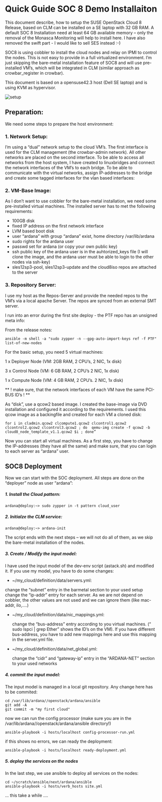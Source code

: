 # Quick Guide SOC 8  Demo Installaiton

This document describe, how to setup the SUSE OpenStack Cloud 8 Release, based on CLM  can be installed on a SE laptop with 32 GB RAM. A default SOC 8 Installation need at least 64 GB available memory – only the removal of the Monasca Monitoring will help to install here. I have also removed the swift part - I would like to sell SES instead :-)

SOC8 is using cobbler to install the cloud nodes and relay on IPMI to control the nodes. This is not easy to provide in a full virtualized environment. I’m just skipping the bare-metal installation feature of SOC8 and will use pre-installed VM’s, which will be integrated in CLM (similar approach as crowbar_register in crowbar).  

This document is based on a opensuse42.3 host (Dell SE laptop) and is using KVM as hypervisor.

![setup](kvm_host_setup.png )

## Preparation:

We need some steps to prepare the host environment:
### 1. Network Setup:
I’m using a “dual” network setup to the cloud VM’s. The first interface is used for the CLM management (the crowbar-admin network). All other networks are placed on the second interface.
To be able to access all networks from the host system, I have created to linuxbridges and connect the network interfaces of the VM’s to each bridge. To be able to communicate with the virtual networks, assign IP-addresses to the bridge and create some tagged interfaces for the vlan based interfaces:

### 2. VM-Base Image:
As I don’t want to use cobbler for the bare-metal installation, we need some pre-installed virtual machines. The installed server has to met the following requirements:
- 100GB disk
- fixed IP address on the first network interface
- LVM based boot disk
- user “ardana” with group “ardana” exist, home directory /var/lib/ardana
- sudo rights for the ardana user
- passwd set for ardana (or copy your own public key)
- ssh public key of the ardana user is in the auhtorized_keys file (I will clone the image, and the ardana user must be able to login to the other nodes via ssh-key)
- sles12sp3-pool, sles12sp3-update and the cloud8iso repos are attached to the server

### 3. Repository Server:
I use my host as the Repos-Server and provide the needed repos to the VM’s via a local apache Server. The repos are synced from an external SMT server.

I run into an error during the first site deploy - the PTF repo has an unsigned meta info:

From the release notes:
```
ansible -m shell -a "sudo zypper -n --gpg-auto-import-keys ref -f PTF" list-of-new-nodes
``` 

For the basic setup, you need 5 virtual machines:

1 x Deployer Node (VM:  2GB RAM, 2 CPU’s, 2 NIC, 1x disk)

3 x Control Node (VM: 6 GB RAM, 2 CPU’s 2 NIC, 1x disk)

1 x Compute Node (VM: 4 GB RAM, 2 CPU’s. 2 NIC, 1x disk)

** ! make sure, that the network interfaces of each VM have the same PCI-BUS ID’s ! **

As “disk”, use a qcow2 based image. I created the base-image via DVD installation and configured it according to the requirements.  I used this qcow image as a backingfile and created for each VM a  cloned disk:
```
for i in cladmin.qcow2 clcompute1.qcow2 clcontrol1.qcow2 clcontrol2.qcow2 clcontrol3.qcow2 ; do  qemu-img create -f qcow2 -b cloud8_node_template_v1.1.qcow2 $i ; done”
```
Now you can start all virtual machines.
As a first step, you have to change the IP-addresses (they have all the same) and make sure, that you can login to each server as “ardana” user.

## SOC8 Deployment
Now we can start with the SOC deployment. All steps are done on the “deployer” node as user “ardana”:

#####  1. Install the Cloud pattern:
```
ardana@deploy:~> sudo zypper in -t pattern cloud_user
```

##### 2. Initialze the CLM service:
```
ardana@deploy:~> ardana-init
```
   The script ends with the next steps – we will not do all of them, as we skip the bare-metal installation of the nodes.

##### 3. Create / Modify the input model:
I have used the input model of the dev-env script (astack.sh) and modified it. If you use my model, you have to do some changes:

- ~/my_cloud/definition/data/servers.yml:

 change the “subnet” entry in the barmetal section to your used setup
 change the “ip-addr” entry for each server. As we are not depend on cobbler, the other values are not used and we can ignore them (like mac-addr, ilo,….)
- ~/my_cloud/definition/data/nic_mappings.yml:

  change the “bus-address” entry according to you virtual machines. (“ sudo lspci | grep Ether” shows the ID’s on the VM). If you have different bus-address, you have to add new mappings here and use this mapping in the server.yml file.
- ~/my_cloud/definition/data/net_global.yml:

  change the “cidr” and “gateway-ip” entry in the “ARDANA-NET” section to your used networks

##### 4. commit the input model:
The input model is managed in a local git repository. Any change here has to be commited:
```
cd /var/lib/ardana//openstack/ardana/ansible
git add -A
git commit -m "my first cloud"
```

now we can run the config processor (make sure you are in the /var/lib/ardana//openstack/ardana/ansible directory!)
```
ansible-playbook -i hosts/localhost config-processor-run.yml
```
if this shows no errors, we can ready the deployment:
```
ansible-playbook -i hosts/localhost ready-deployment.yml
```

##### 5. deploy the services on the nodes
In the last step, we use ansible to deploy all services on the nodes:
```
cd ~/scratch/ansible/next/ardana/ansible
ansible-playbook -i hosts/verb_hosts site.yml
```

… this take a while ….
